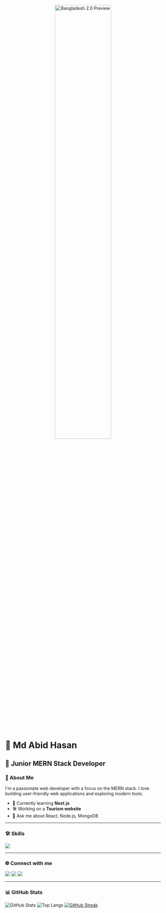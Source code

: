 <!-- Banner -->
<p align="center">
 <img src="https://i.ibb.co/YFjrzfS3/Whats-App-Image-2025-06-25-at-01-09-58-3c367642.jpg" alt="Bangladesh 2.0 Preview" width="60%"  />
  
  
</p>



# 👋 Md Abid Hasan
## 🚀 Junior MERN Stack Developer

### 🧠 About Me
I'm a passionate web developer with a focus on the MERN stack. I love building user-friendly web applications and exploring modern tools.

- 🌱 Currently learning **Next.js**
- 🛠️ Working on a **Tourism website**
- 💬 Ask me about React, Node.js, MongoDB

---

### 🛠️ Skills
<p align="left">
  <img src="https://skillicons.dev/icons?i=html,css,js,react,nodejs,mongodb,express,firebase,github,tailwind" />
</p>

---

### 🌐 Connect with me
<p align="left">
  <a href="mailto:hasanabid11223@gmail.com"><img src="https://img.shields.io/badge/Gmail-D14836?style=flat&logo=gmail&logoColor=white"/></a>
  <a href="https://www.linkedin.com/in/your-profile"><img src="https://img.shields.io/badge/LinkedIn-0A66C2?style=flat&logo=linkedin&logoColor=white"/></a>
  <a href="https://github.com/hasanabid11223"><img src="https://img.shields.io/badge/GitHub-100000?style=flat&logo=github&logoColor=white"/></a>
</p>

---

### 📊 GitHub Stats
![GitHub Stats](https://github-readme-stats.vercel.app/api?username=hasanabid11223&show_icons=true&theme=tokyonight)
![Top Langs](https://github-readme-stats.vercel.app/api/top-langs/?username=hasanabid11223&layout=compact&theme=tokyonight)
[![GitHub Streak](https://streak-stats.demolab.com?user=hasanabid11223&theme=tokyonight)](https://git.io/streak-stats)
